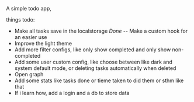 A simple todo app,

things todo:
- Make all tasks save in the localstorage *Done* -- Make a custom hook for an easier use
- Improve the light theme
- Add more filter configs, like only show completed and only show non-completed
- Add some user custom config, like choose between like dark and system default mode, or deleting tasks automatically when deleted
- Open graph
- Add some stats like tasks done or tieme taken to did them or sthm like that
- If i learn how, add a login and a db to store data
